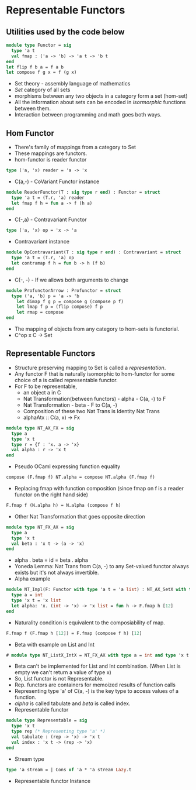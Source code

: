 # Representable Functors
## Utilities used by the code below
```ocaml
module type Functor = sig 
  type 'a t 
  val fmap : ('a -> 'b) -> 'a t -> 'b t 
end
let flip f b a = f a b
let compose f g x = f (g x)
```
- Set theory - assembly language of mathematics
- *Set* category of all sets
- morphisms between any two objects in a category form a set (hom-set)
- All the information about sets can be encoded in *isormorphic* functions between them.
- Interaction between programming and math goes both ways.
## Hom Functor
- There's family of mappings from a category to Set
- These mappings are functors.
- hom-functor is reader functor
```ocaml
type ('a, 'x) reader = 'a -> 'x
```
- C(a,-) - CoVariant Functor instance
```ocaml
module ReaderFunctor(T : sig type r end) : Functor = struct
  type 'a t = (T.r, 'a) reader
  let fmap f h = fun a -> f (h a)
end
```
- C(-,a) - Contravariant Functor
```ocaml
type ('a, 'x) op = 'x -> 'a
```
- Contravariant instance
```ocaml
module OpContravariant(T : sig type r end) : Contravariant = struct
  type 'a t = (T.r, 'a) op
  let contramap f h = fun b -> h (f b)
end
```
- C(-, -) - If we allows both arguments to change
```ocaml
module ProfunctorArrow : Profunctor = struct
  type ('a, 'b) p = 'a -> 'b
    let dimap f g p = compose g (compose p f)
    let lmap f p = (flip compose) f p
    let rmap = compose
end
```
- The mapping of objects from any category to hom-sets is functorial.
- C^op x C -> Set
## Representable Functors
- Structure preserving mapping to Set is called a *representation*.
- Any functor F that is naturally isomorphic to hom-functor for some choice of a is called representable functor.
- For F to be representable,
  - an object a in C
  - Nat Transformation(between functors) - alpha - C(a, -) to F
  - Nat Transformation - beta - F to C(a, -)
  - Composition of these two Nat Trans is Identity Nat Trans
  - alphaAtx :: C(a, x) -> Fx  
```ocaml
module type NT_AX_FX = sig
  type a
  type 'x t
  type r = {f : 'x. a -> 'x}
  val alpha : r -> 'x t
end
```
- Pseudo OCaml expressing function equality
```OCaml
compose (F.fmap f) NT.alpha = compose NT.alpha (F.fmap f)
```
- Replacing fmap with function composition (since fmap on f is a reader functor on the right hand side)
```OCaml
F.fmap f (N.alpha h) = N.alpha (compose f h)
```
- Other Nat Transformation that goes opposite direction 
```ocaml
module type NT_FX_AX = sig
  type a
  type 'x t
  val beta : 'x t -> (a -> 'x)
end
```
- alpha . beta = id = beta . alpha
- Yoneda Lemma: Nat Trans from C(a, -) to any Set-valued functor always exists but it's not always invertible.
- Alpha example
```ocaml
module NT_Impl(F: Functor with type 'a t = 'a list) : NT_AX_SetX with type a = int and type 'x t = 'x list = struct
  type a = int
  type 'x t = 'x list
  let alpha: 'x. (int -> 'x) -> 'x list = fun h -> F.fmap h [12]
end
```
- Naturality condition is equivalent to the composiability of map.
```OCaml
F.fmap f (F.fmap h [12]) = F.fmap (compose f h) [12]
```
- Beta with example on List and Int
```ocaml
# module type NT_ListX_IntX = NT_FX_AX with type a = int and type 'x t = 'x list
```
- Beta can't be implemented for List and Int combination. (When List is empty we can't return a value of type x)
- So, List functor is not Representable.
- Rep. functors are containers for memoized results of function calls
- Representing type 'a' of C(a, -) is the key type to access values of a function.
- *alpha* is called tabulate and *beta* is called index.
- Representable functor
```ocaml
module type Representable = sig
  type 'x t
  type rep (* Representing type 'a' *)
  val tabulate : (rep -> 'x) -> 'x t
  val index : 'x t -> (rep -> 'x)
end
```
- Stream type
```ocaml
type 'a stream = | Cons of 'a * 'a stream Lazy.t
```
- Representable functor Instance
```ocaml

```
